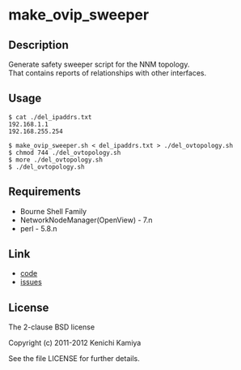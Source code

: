 make_ovip_sweeper
=================

Description
-----------

Generate safety sweeper script for the NNM topology.  
That contains reports of relationships with other interfaces.

Usage
-----

```shell
$ cat ./del_ipaddrs.txt
192.168.1.1
192.168.255.254
```

```shell
$ make_ovip_sweeper.sh < del_ipaddrs.txt > ./del_ovtopology.sh
$ chmod 744 ./del_ovtopology.sh
$ more ./del_ovtopology.sh
$ ./del_ovtopology.sh
```

Requirements
------------

* Bourne Shell Family
* NetworkNodeManager(OpenView) - 7.n
* perl - 5.8.n

Link
----

* [code](http://github.com/kachick/make_ovip_sweeper)
* [issues](http://github.com/kachick/make_ovip_sweeper/issues)

License
-------

The 2-clause BSD license

Copyright (c) 2011-2012 Kenichi Kamiya

See the file LICENSE for further details.

